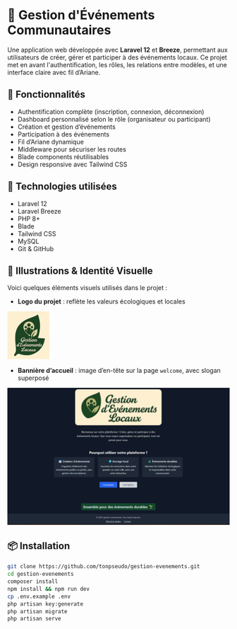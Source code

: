 # 🎉 Gestion d'Événements Communautaires

Une application web développée avec **Laravel 12** et **Breeze**, permettant aux utilisateurs de créer, gérer et participer à des événements locaux. Ce projet met en avant l'authentification, les rôles, les relations entre modèles, et une interface claire avec fil d’Ariane.

## 🚀 Fonctionnalités

- Authentification complète (inscription, connexion, déconnexion)
- Dashboard personnalisé selon le rôle (organisateur ou participant)
- Création et gestion d’événements
- Participation à des événements
- Fil d’Ariane dynamique
- Middleware pour sécuriser les routes
- Blade components réutilisables
- Design responsive avec Tailwind CSS

## 🧠 Technologies utilisées

- Laravel 12
- Laravel Breeze
- PHP 8+
- Blade
- Tailwind CSS
- MySQL
- Git & GitHub

## 🌄 Illustrations & Identité Visuelle

Voici quelques éléments visuels utilisés dans le projet :

- **Logo du projet** : reflète les valeurs écologiques et locales

![Logo](public\assets\images\logos\Favicon.png)

- **Bannière d’accueil** : image d’en-tête sur la page `welcome`, avec slogan superposé

![Home](public\assets\images\Home.png)



## 📦 Installation

```bash
git clone https://github.com/tonpseudo/gestion-evenements.git
cd gestion-evenements
composer install
npm install && npm run dev
cp .env.example .env
php artisan key:generate
php artisan migrate
php artisan serve
